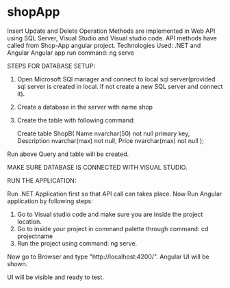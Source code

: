 # shopApp
Insert Update and Delete Operation Methods are implemented in Web API using SQL Server, Visual Studio and Visual studio code.
API methods have called from Shop-App angular project.
Technologies Used: .NET and Angular
Angular app run command: ng serve

STEPS FOR DATABASE SETUP:

1. Open Microsoft SQl manager and connect to local sql server(provided sql server is created in local. If not create a new SQL server and connect it).
2. Create a database in the server with name shop
3. Create the table with following command:
    
    Create table ShopB(
    Name nvarchar(50) not null primary key,
    Description nvarchar(max) not null,
    Price nvarchar(max) not null
   );

Run above Query and table will be created.

MAKE SURE DATABASE IS CONNECTED WITH VISUAL STUDIO.

RUN THE APPLICATION:

Run .NET Application first so that API call can takes place.
Now Run Angular application by following steps: 
 1. Go to Visual studio code and make sure you are inside the project location.
 2. Go to inside your project in command palette through command: cd projectname
 3. Run the project using command: ng serve.
 
Now go to Browser and type "http://localhost:4200/". Angular UI will be shown.


UI will be visible and ready to test.
